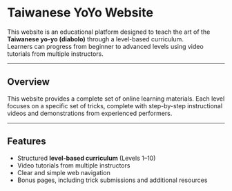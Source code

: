 # Taiwanese YoYo Website 

This website is an educational platform designed to teach the art of the **Taiwanese yo-yo (diabolo)** through a level-based curriculum.  
Learners can progress from beginner to advanced levels using video tutorials from multiple instructors.

---

## Overview
This website provides a complete set of online learning materials.
Each level focuses on a specific set of tricks, complete with step-by-step instructional videos and demonstrations from experienced performers.

---

## Features
- Structured **level-based curriculum** (Levels 1–10)  
- Video tutorials from multiple instructors  
- Clear and simple web navigation  
- Bonus pages, including trick submissions and additional resources  
